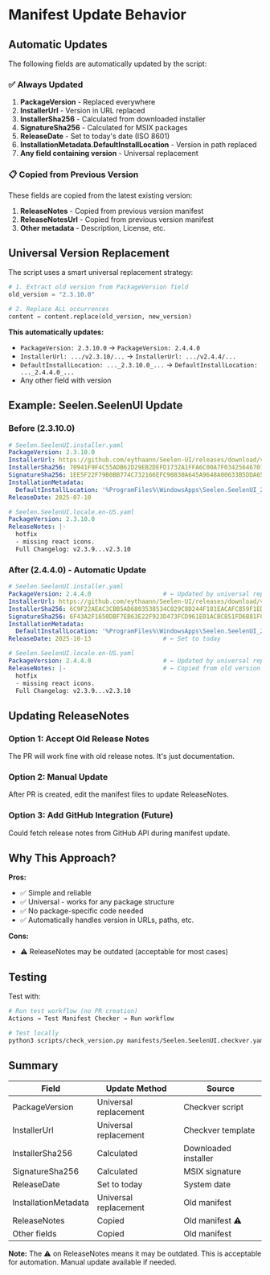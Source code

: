 # Manifest Update Behavior

## Automatic Updates

The following fields are automatically updated by the script:

### ✅ Always Updated

1. **PackageVersion** - Replaced everywhere
2. **InstallerUrl** - Version in URL replaced
3. **InstallerSha256** - Calculated from downloaded installer
4. **SignatureSha256** - Calculated for MSIX packages
5. **ReleaseDate** - Set to today's date (ISO 8601)
6. **InstallationMetadata.DefaultInstallLocation** - Version in path replaced
7. **Any field containing version** - Universal replacement

### 📋 Copied from Previous Version

These fields are copied from the latest existing version:

1. **ReleaseNotes** - Copied from previous version manifest
2. **ReleaseNotesUrl** - Copied from previous version manifest
3. **Other metadata** - Description, License, etc.

## Universal Version Replacement

The script uses a smart universal replacement strategy:

```python
# 1. Extract old version from PackageVersion field
old_version = "2.3.10.0"

# 2. Replace ALL occurrences
content = content.replace(old_version, new_version)
```

**This automatically updates:**
- `PackageVersion: 2.3.10.0` → `PackageVersion: 2.4.4.0`
- `InstallerUrl: .../v2.3.10/...` → `InstallerUrl: .../v2.4.4/...`
- `DefaultInstallLocation: ..._2.3.10.0_...` → `DefaultInstallLocation: ..._2.4.4.0_...`
- Any other field with version

## Example: Seelen.SeelenUI Update

### Before (2.3.10.0)

```yaml
# Seelen.SeelenUI.installer.yaml
PackageVersion: 2.3.10.0
InstallerUrl: https://github.com/eythaann/Seelen-UI/releases/download/v2.3.10/Seelen.SeelenUI_2.3.10.0_x64__p6yyn03m1894e.Msix
InstallerSha256: 70941F9F4C55ADB62D29EB2DEFD1732A1FFA6C00A7F03425646707F6E7E39563
SignatureSha256: 1EE5F22F79B0BB774C732166EFC90830A645A9648A00633B5DDA65E016F55E9D
InstallationMetadata:
  DefaultInstallLocation: '%ProgramFiles%\WindowsApps\Seelen.SeelenUI_2.3.10.0_x64__p6yyn03m1894e'
ReleaseDate: 2025-07-10

# Seelen.SeelenUI.locale.en-US.yaml
PackageVersion: 2.3.10.0
ReleaseNotes: |-
  hotfix
  - missing react icons.
  Full Changelog: v2.3.9...v2.3.10
```

### After (2.4.4.0) - Automatic Update

```yaml
# Seelen.SeelenUI.installer.yaml
PackageVersion: 2.4.4.0                    # ← Updated by universal replacement
InstallerUrl: https://github.com/eythaann/Seelen-UI/releases/download/v2.4.4/Seelen.SeelenUI_2.4.4.0_x64__p6yyn03m1894e.Msix  # ← Updated by universal replacement
InstallerSha256: 6C9F22AEAC3CBB5AD6803538534C029C8D244F181EACAFC859F1ED1610EE70FF  # ← Calculated
SignatureSha256: 6F43A2F1650DBF7EB63E22F923D473FCD961E01ACBC851FD6B81FC4D523FFF53  # ← Calculated
InstallationMetadata:
  DefaultInstallLocation: '%ProgramFiles%\WindowsApps\Seelen.SeelenUI_2.4.4.0_x64__p6yyn03m1894e'  # ← Updated by universal replacement
ReleaseDate: 2025-10-13                    # ← Set to today

# Seelen.SeelenUI.locale.en-US.yaml
PackageVersion: 2.4.4.0                    # ← Updated by universal replacement
ReleaseNotes: |-                           # ← Copied from old version (needs manual update if desired)
  hotfix
  - missing react icons.
  Full Changelog: v2.3.9...v2.3.10
```

## Updating ReleaseNotes

### Option 1: Accept Old Release Notes
The PR will work fine with old release notes. It's just documentation.

### Option 2: Manual Update
After PR is created, edit the manifest files to update ReleaseNotes.

### Option 3: Add GitHub Integration (Future)
Could fetch release notes from GitHub API during manifest update.

## Why This Approach?

**Pros:**
- ✅ Simple and reliable
- ✅ Universal - works for any package structure
- ✅ No package-specific code needed
- ✅ Automatically handles version in URLs, paths, etc.

**Cons:**
- ⚠️ ReleaseNotes may be outdated (acceptable for most cases)

## Testing

Test with:
```bash
# Run test workflow (no PR creation)
Actions → Test Manifest Checker → Run workflow

# Test locally
python3 scripts/check_version.py manifests/Seelen.SeelenUI.checkver.yaml
```

## Summary

| Field | Update Method | Source |
|-------|--------------|--------|
| PackageVersion | Universal replacement | Checkver script |
| InstallerUrl | Universal replacement | Checkver template |
| InstallerSha256 | Calculated | Downloaded installer |
| SignatureSha256 | Calculated | MSIX signature |
| ReleaseDate | Set to today | System date |
| InstallationMetadata | Universal replacement | Old manifest |
| ReleaseNotes | Copied | Old manifest ⚠️ |
| Other fields | Copied | Old manifest |

**Note:** The ⚠️ on ReleaseNotes means it may be outdated. This is acceptable for automation. Manual update available if needed.

